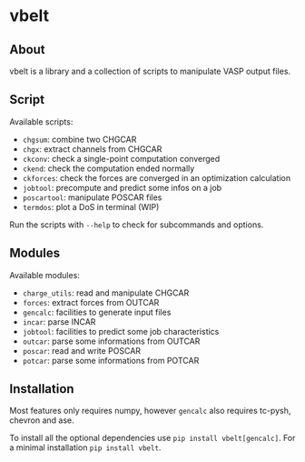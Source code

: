 # vbelt

## About

vbelt is a library and a collection of scripts to manipulate VASP output files.

## Script

Available scripts:

- `chgsum`: combine two CHGCAR
- `chgx`: extract channels from CHGCAR
- `ckconv`: check a single-point computation converged
- `ckend`: check the computation ended normally
- `ckforces`: check the forces are converged in an optimization calculation
- `jobtool`: precompute and predict some infos on a job
- `poscartool`: manipulate POSCAR files
- `termdos`: plot a DoS in terminal (WIP)

Run the scripts with `--help` to check for subcommands and options.

## Modules

Available modules:

- `charge_utils`: read and manipulate CHGCAR
- `forces`: extract forces from OUTCAR
- `gencalc`: facilities to generate input files
- `incar`: parse INCAR
- `jobtool`: facilities to predict some job characteristics
- `outcar`: parse some informations from OUTCAR
- `poscar`: read and write POSCAR
- `potcar`: parse some informations from POTCAR

## Installation

Most features only requires numpy, however `gencalc` also requires tc-pysh, chevron and ase.

To install all the optional dependencies use `pip install vbelt[gencalc]`.
For a minimal installation `pip install vbelt`.
